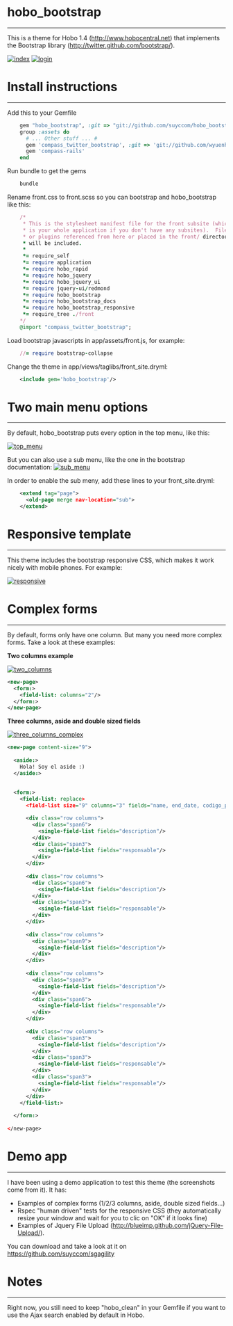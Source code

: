 hobo_bootstrap
==============
<hr/>

This is a theme for Hobo 1.4 (http://www.hobocentral.net) that implements the Bootstrap library (http://twitter.github.com/bootstrap/).

[![index][1]][1]
[![login][2]][2]



Install instructions
====================
<hr/>

Add this to your Gemfile

```ruby
    gem "hobo_bootstrap", :git => "git://github.com/suyccom/hobo_bootstrap.git"
    group :assets do
      # ... Other stuff ... #
      gem 'compass_twitter_bootstrap', :git => 'git://github.com/wyuenho/compass-twitter-bootstrap'
      gem 'compass-rails'
    end
```

Run bundle to get the gems

```bash
    bundle
```

Rename front.css to front.scss so you can bootstrap and hobo_bootstrap like this:

```ruby
    /*
     * This is the stylesheet manifest file for the front subsite (which
     * is your whole application if you don't have any subsites).  Files
     * or plugins referenced from here or placed in the front/ directory
     * will be included.
     *
     *= require_self
     *= require application
     *= require hobo_rapid
     *= require hobo_jquery
     *= require hobo_jquery_ui
     *= require jquery-ui/redmond
     *= require hobo_bootstrap
     *= require hobo_bootstrap_docs
     *= require hobo_bootstrap_responsive
     *= require_tree ./front
    */
    @import "compass_twitter_bootstrap";
```

Load bootstrap javascripts in app/assets/front.js, for example:

```ruby
    //= require bootstrap-collapse
```

Change the theme in app/views/taglibs/front_site.dryml:

```xml
    <include gem='hobo_bootstrap'/>
```
    




Two main menu options
=====================
<hr/>

By default, hobo_bootstrap puts every option in the top menu, like this:

[![top_menu][3]][3]


But you can also use a sub menu, like the one in the bootstrap documentation:
[![sub_menu][4]][4]

In order to enable the sub meny, add these lines to your front_site.dryml:

```xml
    <extend tag="page">
      <old-page merge nav-location="sub">
    </extend>
```




Responsive template
===================
<hr/>

This theme includes the bootstrap responsive CSS, which makes it work nicely with mobile phones. For example:

[![responsive][5]][5]



Complex forms
=============
<hr/>

By default, forms only have one column. But many you need more complex forms. Take a look at these examples:

**Two columns example**

[![two_columns][6]][6]

```xml
<new-page>
  <form:>
    <field-list: columns="2"/>
  </form:>
</new-page>
```
  
**Three columns, aside and double sized fields**

[![three_columns_complex][7]][7]

```xml
<new-page content-size="9">
  
  <aside:>
    Hola! Soy el aside :)
  </aside:>
  
  
  <form:>
    <field-list: replace>
      <field-list size="9" columns="3" fields="name, end_date, codigo_postal"/>

      <div class="row columns">
        <div class="span6">
          <single-field-list fields="description"/>
        </div>
        <div class="span3">
          <single-field-list fields="responsable"/>
        </div>
      </div>
      
      <div class="row columns">
        <div class="span6">
          <single-field-list fields="description"/>
        </div>
        <div class="span3">
          <single-field-list fields="responsable"/>
        </div>
      </div>
      
      <div class="row columns">
        <div class="span9">
          <single-field-list fields="description"/>
        </div>
      </div>
      
      <div class="row columns">
        <div class="span3">
          <single-field-list fields="description"/>
        </div>
        <div class="span6">
          <single-field-list fields="responsable"/>
        </div>
      </div>
      
      <div class="row columns">
        <div class="span3">
          <single-field-list fields="description"/>
        </div>
        <div class="span3">
          <single-field-list fields="responsable"/>
        </div>
        <div class="span3">
          <single-field-list fields="responsable"/>
        </div>
      </div>
    </field-list:>
    
  </form:>
  
</new-page>
```



Demo app
========
<hr/>

I have been using a demo application to test this theme (the screenshots come from it). It has:
* Examples of complex forms (1/2/3 columns, aside, double sized fields...)
* Rspec "human driven" tests for the responsive CSS (they automatically resize your window and wait for you to clic on "OK" if it looks fine)
* Examples of Jquery File Upload (http://blueimp.github.com/jQuery-File-Upload/).

You can download and take a look at it on https://github.com/suyccom/sgagility


  
Notes
=====
<hr/>

Right now, you still need to keep "hobo_clean" in your Gemfile if you want to use the Ajax search enabled by default in Hobo.


  [1]: https://github.com/suyccom/hobo_bootstrap/raw/master/screenshots/index.png
  [2]: https://github.com/suyccom/hobo_bootstrap/raw/master/screenshots/login.png
  [3]: https://github.com/suyccom/hobo_bootstrap/raw/master/screenshots/top_menu.png
  [4]: https://github.com/suyccom/hobo_bootstrap/raw/master/screenshots/sub_menu.png
  [5]: https://github.com/suyccom/hobo_bootstrap/raw/master/screenshots/responsive.png
  [6]: https://github.com/suyccom/hobo_bootstrap/raw/master/screenshots/two_columns.png
  [7]: https://github.com/suyccom/hobo_bootstrap/raw/master/screenshots/three_columns_complex.png
